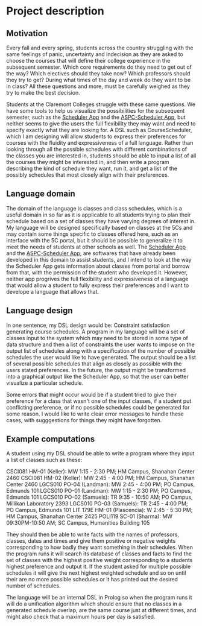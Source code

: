 # Project description

## Motivation

Every fall and every spring, students across the country struggling with the same feelings of panic, uncertainty and indecision as they are asked to choose the courses that will define their college experience in the subsequent semester. Which core requirements do they need to get out of the way? Which electives should they take now? Which professors should they try to get? During what times of the day and week do they want to be in class? All these questions and more, must be carefully weighed as they try to make the best decision. 

Students at the Claremont Colleges struggle with these same questions. We have some tools to help us visualize the possibilities for the subsequent semester, such as the [Scheduler App](http://scheduler.5capps.com/#) and the [ASPC-Scheduler App](https://aspc.pomona.edu/courses/schedule/), but neither seems to give the users the full flexibility they may want and need to specify exactly what they are looking for. A DSL such as CourseScheduler, which I am designing will allow students to express their preferences for courses with the fluidity and expressiveness of a full language. Rather than looking through all the possible schedules with different combinations of the classes you are interested in, students should be able to input a list of all the courses they might be interested in, and then write a program describing the kind of schedule they want, run it, and get a list of the possibly schedules that most closely align with their preferences.

## Language domain

The domain of the language is classes and class schedules, which is a useful domain in so far as it is applicable to all students trying to plan their schedule based on a set of classes they have varying degrees of interest in. My language will be designed specifically based on classes at the 5Cs and may contain some things specific to classes offered here, such as an interface with the 5C portal, but it should be possible to generalize it to meet the needs of students at other schools as well. The [Scheduler App](http://scheduler.5capps.com/#) and the [ASPC-Scheduler App](https://aspc.pomona.edu/courses/schedule/), are softwares that have already been developed in this domain to assist students, and I intend to look at the way the Scheduler App gets information about classes from portal and borrow from that, with the permission of the student who developed it. However, neither app progrives the full flexibility and expressiveness of a language that would allow a student to fully express their preferences and I want to develope a language that allows that. 

## Language design

In one sentence, my DSL design would be: Constraint satisfaction generating course schedules. A program in my language will be a set of classes input to the system which may need to be stored in some type of data structure and then a list of constraints the user wants to impose on the output list of schedules along with a specification of the number of possible schedules the user would like to have generated. The output should be a list of several possible schedules that align as closely as possible with the users stated preferences. In the future, the output might be transformed into a graphical output like the Scheduler App, so that the user can better visualize a particular schedule.

Some errors that might occur would be if a student tried to give their preference for a class that wasn't one of the input classes, if a student put conflicting preference, or if no possible schedules could be generated for some reason. I would like to write clear error messages to handle these cases, with sugggestions for things they might have forgotten.

## Example computations

A student using my DSL should be able to write a program where they input a list of classes such as these:

CSCI081 HM-01 (Keller): MW 1:15 - 2:30 PM; HM Campus, Shanahan Center 2460
CSCI081 HM-02 (Keller): MW 2:45 - 4:00 PM; HM Campus, Shanahan Center 2460
LGCS010 PO-04 (Landman): MW 2:45 - 4:00 PM; PO Campus, Edmunds 101
LGCS010 PO-01 (Landman): MW 1:15 - 2:30 PM; PO Campus, Edmunds 101
LGCS010 PO-02 (Samuels): TR 9:35 - 10:50 AM; PO Campus, Millikan Laboratory 2393
LGCS010 PO-03 (Samuels): TR 2:45 - 4:00 PM; PO Campus, Edmunds 101
LIT 179E HM-01 (Plascencia): W 2:45 - 5:30 PM; HM Campus, Shanahan Center 2425
POLI119 SC-01 (Sharma): MW 09:30PM-10:50 AM; SC Campus, Humanities Building 105

They should then be able to write facts with the names of professors, classes, dates and times and give them positive or negative weights corresponding to how badly they want something in their schedules. When the program runs it will search its database of classes and facts to find the set of classes with the highest positive weight corresponding to a students highest preference and output it. If the student asked for multiple possible schedules it will give the next highest weighted schedule and so on until their are no more possible schedules or it has printed out the desired number of schedules. 

The language will be an internal DSL in Prolog so when the program runs it will do a unification algorithm which should ensure that no classes in a generated schedule overlap, are the same course just at different times, and might also check that a maximum hours per day is satisfied.


